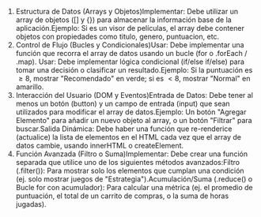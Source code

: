 1. Estructura de Datos (Arrays y Objetos)Implementar: 
Debe utilizar un array de objetos ([] y {}) para almacenar la información base de la aplicación.Ejemplo: Si es un visor de películas, el array debe contener objetos con propiedades como titulo, genero, puntuacion, etc.
2. Control de Flujo (Bucles y Condicionales)Usar: Debe implementar una función que recorra el array de datos usando un bucle (for o .forEach / .map).
Usar: Debe implementar lógica condicional (if/else if/else) para tomar una decisión o clasificar un resultado.Ejemplo: Si la puntuación es $\ge 8$, mostrar "Recomendado" en verde; si es $< 8$, mostrar "Normal" en amarillo.
3. Interacción del Usuario (DOM y Eventos)Entrada de Datos: Debe tener al menos un botón (button) y un campo de entrada (input) que sean utilizados para modificar el array de datos.Ejemplo: Un botón "Agregar Elemento" para añadir un nuevo objeto al array, o un botón "Filtrar" para buscar.Salida Dinámica: 
Debe haber una función que re-renderice (actualice) la lista de elementos en el HTML cada vez que el array de datos cambie, usando innerHTML o createElement.
4. Función Avanzada (Filtro o Suma)Implementar: Debe crear una función separada que utilice uno de los siguientes métodos avanzados:Filtro (.filter()): Para mostrar solo los elementos que cumplan una condición (ej. solo mostrar juegos de "Estrategia").Acumulación/Suma (.reduce() o Bucle for con acumulador): Para calcular una métrica (ej. el promedio de puntuación, el total de un carrito de compras, o la suma de horas jugadas).